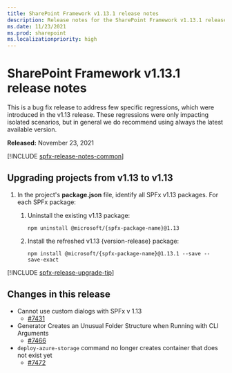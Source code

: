 ```yaml
---
title: SharePoint Framework v1.13.1 release notes
description: Release notes for the SharePoint Framework v1.13.1 release
ms.date: 11/23/2021
ms.prod: sharepoint
ms.localizationpriority: high
---
```

# SharePoint Framework v1.13.1 release notes

This is a bug fix release to address few specific regressions, which were introduced in the v1.13 release. These regressions were only impacting isolated scenarios, but in general we do recommend using always the latest available version.

**Released:** November 23, 2021

[!INCLUDE [spfx-release-notes-common](../../includes/snippets/spfx-release-notes-common.md)]

## Upgrading projects from v1.13 to v1.13

1. In the project's **package.json** file, identify all SPFx v1.13 packages. For each SPFx package:
    1. Uninstall the existing v1.13 package:

        ```console
        npm uninstall @microsoft/{spfx-package-name}@1.13
        ```

    1. Install the refreshed v1.13 {version-release} package:

        ```console
        npm install @microsoft/{spfx-package-name}@1.13.1 --save --save-exact
        ```

[!INCLUDE [spfx-release-upgrade-tip](../../includes/snippets/spfx-release-upgrade-tip.md)]


## Changes in this release

- Cannot use custom dialogs with SPFx v 1.13
  - [#7431](https://github.com/SharePoint/sp-dev-docs/issues/7431)
- Generator Creates an Unusual Folder Structure when Running with CLI Arguments
  - [#7466](https://github.com/SharePoint/sp-dev-docs/issues/7466)
- `deploy-azure-storage` command no longer creates container that does not exist yet
  - [#7472](https://github.com/SharePoint/sp-dev-docs/issues/7472)
